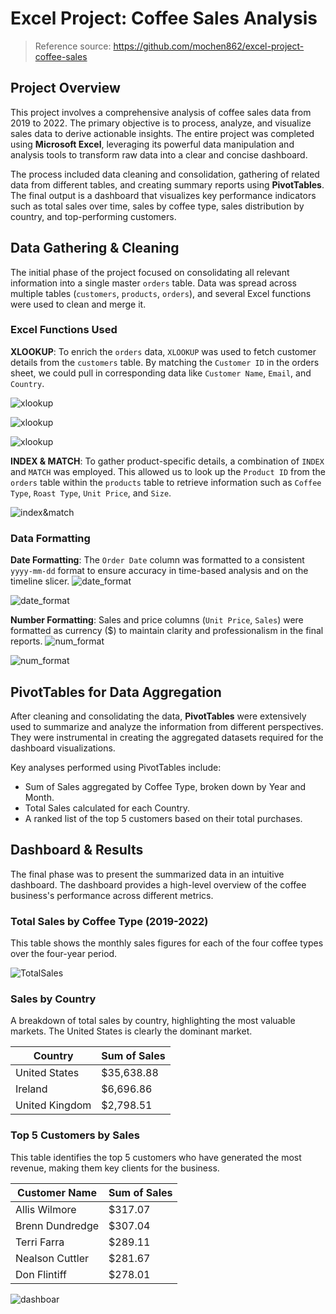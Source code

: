 # Excel Project: Coffee Sales Analysis

> Reference source: https://github.com/mochen862/excel-project-coffee-sales


## Project Overview
This project involves a comprehensive analysis of coffee sales data from 2019 to 2022. The primary objective is to process, analyze, and visualize sales data to derive actionable insights. The entire project was completed using **Microsoft Excel**, leveraging its powerful data manipulation and analysis tools to transform raw data into a clear and concise dashboard.

The process included data cleaning and consolidation, gathering of related data from different tables, and creating summary reports using **PivotTables**. The final output is a dashboard that visualizes key performance indicators such as total sales over time, sales by coffee type, sales distribution by country, and top-performing customers.

## Data Gathering & Cleaning
The initial phase of the project focused on consolidating all relevant information into a single master `orders` table. Data was spread across multiple tables (`customers`, `products`, `orders`), and several Excel functions were used to clean and merge it.

### Excel Functions Used
**XLOOKUP**: To enrich the `orders` data, `XLOOKUP` was used to fetch customer details from the `customers` table. By matching the `Customer ID` in the orders sheet, we could pull in corresponding data like `Customer Name`, `Email`, and `Country`.

![xlookup](images/xlookup1.png)

![xlookup](images\xlookup2.png)

![xlookup](images\xlookup3.png)

**INDEX & MATCH**: To gather product-specific details, a combination of `INDEX` and `MATCH` was employed. This allowed us to look up the `Product ID` from the `orders` table within the `products` table to retrieve information such as `Coffee Type`, `Roast Type`, `Unit Price`, and `Size`.

![index&match](images\index_match.png)

### Data Formatting
**Date Formatting**: The `Order Date` column was formatted to a consistent `yyyy-mm-dd` format to ensure accuracy in time-based analysis and on the timeline slicer.
![date_format](images\date_format1.png)

![date_format](images\date_format2.png)

**Number Formatting**: Sales and price columns (`Unit Price`, `Sales`) were formatted as currency ($) to maintain clarity and professionalism in the final reports.
![num_format](images\num_format1.png)

![num_format](images\num_format2.png)

## PivotTables for Data Aggregation
After cleaning and consolidating the data, **PivotTables** were extensively used to summarize and analyze the information from different perspectives. They were instrumental in creating the aggregated datasets required for the dashboard visualizations.

Key analyses performed using PivotTables include:
-   Sum of Sales aggregated by Coffee Type, broken down by Year and Month.  
-   Total Sales calculated for each Country.  
-   A ranked list of the top 5 customers based on their total purchases.

## Dashboard & Results
The final phase was to present the summarized data in an intuitive dashboard. The dashboard provides a high-level overview of the coffee business's performance across different metrics.

### Total Sales by Coffee Type (2019-2022)
This table shows the monthly sales figures for each of the four coffee types over the four-year period.

![TotalSales](images\TotalSales.png)

### Sales by Country
A breakdown of total sales by country, highlighting the most valuable markets. The United States is clearly the dominant market.

Country | Sum of Sales
-|-
United States | $35,638.88
Ireland | $6,696.86
United Kingdom | $2,798.51

### Top 5 Customers by Sales
This table identifies the top 5 customers who have generated the most revenue, making them key clients for the business.

Customer Name | Sum of Sales
-|-
Allis Wilmore | $317.07
Brenn Dundredge | $307.04
Terri Farra | $289.11
Nealson Cuttler | $281.67
Don Flintiff | $278.01

![dashboar](images\dashboard.png)
